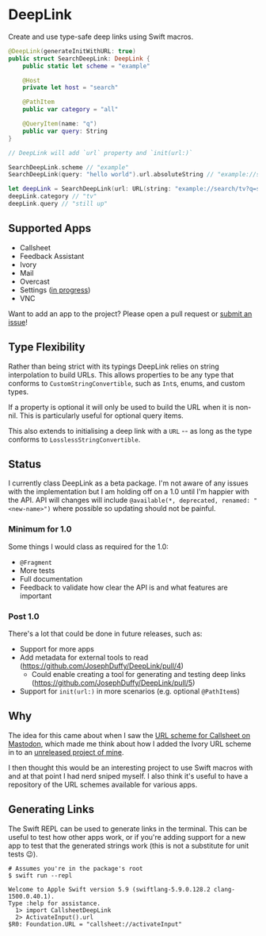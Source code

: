# DeepLink

Create and use type-safe deep links using Swift macros.

```swift
@DeepLink(generateInitWithURL: true)
public struct SearchDeepLink: DeepLink {
    public static let scheme = "example"

    @Host
    private let host = "search"

    @PathItem
    public var category = "all"

    @QueryItem(name: "q")
    public var query: String
}

// DeepLink will add `url` property and `init(url:)`

SearchDeepLink.scheme // "example"
SearchDeepLink(query: "hello world").url.absoluteString // "example://search/all?q=hello%20world"

let deepLink = SearchDeepLink(url: URL(string: "example://search/tv?q=still%20up")!)!
deepLink.category // "tv"
deepLink.query // "still up"
```

## Supported Apps

- Callsheet
- Feedback Assistant
- Ivory
- Mail
- Overcast
- Settings ([in progress](https://github.com/JosephDuffy/DeepLink/pull/2 "PR adding support for the Settings app"))
- VNC

Want to add an app to the project? Please open a pull request or [submit an issue](https://github.com/JosephDuffy/DeepLink/issues/new?assignees=&labels=&projects=&template=new-app.yml)!

## Type Flexibility

Rather than being strict with its typings DeepLink relies on string interpolation to build URLs. This allows properties to be any type that conforms to `CustomStringConvertible`, such as `Int`s, enums, and custom types.

If a property is optional it will only be used to build the URL when it is non-nil. This is particularly useful for optional query items.

This also extends to initialising a deep link with a `URL` -- as long as the type conforms to `LosslessStringConvertible`.

## Status

I currently class DeepLink as a beta package. I'm not aware of any issues with the implementation but I am holding off on a 1.0 until I'm happier with the API. API will changes will include `@available(*, deprecated, renamed: "<new-name>")` where possible so updating should not be painful.

### Minimum for 1.0

Some things I would class as required for the 1.0:

- `@Fragment`
- More tests
- Full documentation
- Feedback to validate how clear the API is and what features are important

### Post 1.0

There's a lot that could be done in future releases, such as:

- Support for more apps
- Add metadata for external tools to read (https://github.com/JosephDuffy/DeepLink/pull/4)
  - Could enable creating a tool for generating and testing deep links (https://github.com/JosephDuffy/DeepLink/pull/5)
- Support for `init(url:)` in more scenarios (e.g. optional `@PathItem`s)

## Why

The idea for this came about when I saw the [URL scheme for Callsheet on Mastodon](https://mastodon.social/@caseyliss/111024103966666334), which made me think about how I added the Ivory URL scheme in to an [unreleased project of mine](https://github.com/JosephDuffy/FediFriend "FediFriend on GitHub").

I then thought this would be an interesting project to use Swift macros with and at that point I had nerd sniped myself. I also think it's useful to have a repository of the URL schemes available for various apps.

## Generating Links

The Swift REPL can be used to generate links in the terminal. This can be useful to test how other apps work, or if you're adding support for a new app to test that the generated strings work (this is not a substitute for unit tests 😉).

```shell
# Assumes you're in the package's root
$ swift run --repl
```

```
Welcome to Apple Swift version 5.9 (swiftlang-5.9.0.128.2 clang-1500.0.40.1).
Type :help for assistance.
  1> import CallsheetDeepLink
  2> ActivateInput().url
$R0: Foundation.URL = "callsheet://activateInput"
```
